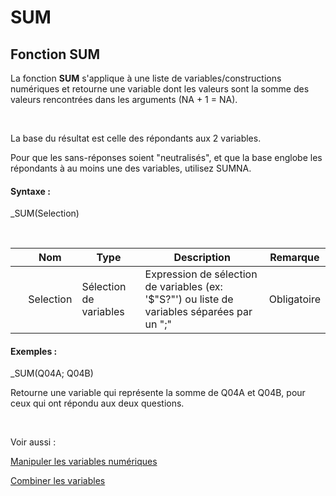 # SUM

## Fonction SUM

La fonction **SUM** s'applique à une liste de variables/constructions numériques et retourne une variable dont les valeurs sont la somme des valeurs rencontrées dans les arguments (NA + 1 = NA).

&nbsp;

La base du résultat est celle des répondants aux 2 variables.

Pour que les sans-réponses soient "neutralisés", et que la base englobe les répondants à au moins une des variables, utilisez SUMNA.

#### Syntaxe :&nbsp;

\_SUM(Selection)

&nbsp;

| &nbsp; | **Nom** |**Type**|**Description**|**Remarque** |
| --- | --- | --- | --- | --- |
| &nbsp; | Selection | Sélection de variables | Expression de sélection de variables (ex: '$"S?"') ou liste de variables séparées par un ";" | Obligatoire |


#### Exemples :

\_SUM(Q04A; Q04B)

Retourne une variable qui représente la somme de Q04A et Q04B, pour ceux qui ont répondu aux deux questions.

&nbsp;

Voir aussi :&nbsp;

[Manipuler les variables numériques](<Manipulerlesvariablesnumeriques1.md>)

[Combiner les variables](<Combinerlesvariables1.md>)